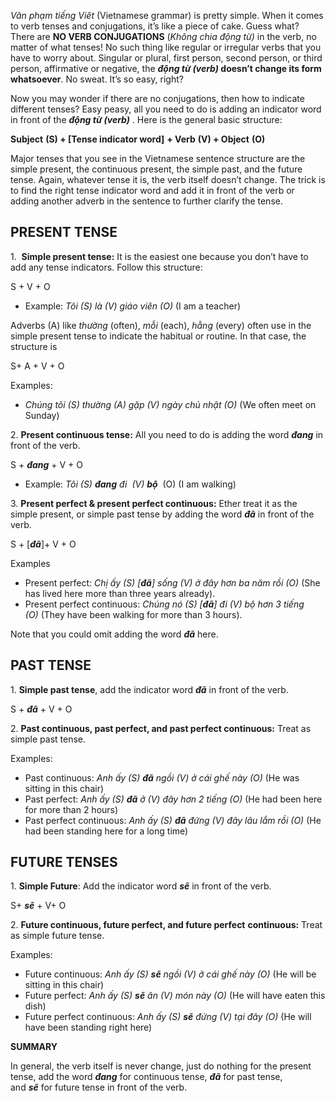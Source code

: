 _Văn phạm tiếng Viêt_ (Vietnamese grammar) is pretty simple. When it comes to verb tenses and conjugations, it’s like a piece of cake. Guess what? There are **NO VERB CONJUGATIONS** (_Không chia động từ)_ in the verb, no matter of what tenses! No such thing like regular or irregular verbs that you have to worry about. Singular or plural, first person, second person, or third person, affirmative or negative, the **_động từ (verb)_ doesn’t change its form whatsoever**. No sweat. It’s so easy, right?

Now you may wonder if there are no conjugations, then how to indicate different tenses? Easy peasy, all you need to do is adding an indicator word in front of the **_động từ (verb)_** . Here is the general basic structure:

**Subject** **(S) + [Tense indicator word]** **+ Verb** **(V) + Object** **(O)**

Major tenses that you see in the Vietnamese sentence structure are the simple present, the continuous present, the simple past, and the future tense. Again, whatever tense it is, the verb itself doesn’t change. The trick is to find the right tense indicator word and add it in front of the verb or adding another adverb in the sentence to further clarify the tense.

## **PRESENT TENSE**

1.  **Simple present tense:** It is the easiest one because you don’t have to add any tense indicators. Follow this structure:

S + V + O

- Example: _Tôi (S) là (V) giáo viên (O)_ (I am a teacher)

Adverbs (A) like _thường_ (often), _mỗi_ (each), _hằng_ (every) often use in the simple present tense to indicate the habitual or routine. In that case, the structure is

S+ A + V + O

Examples:

- _Chúng_ _tôi (S)_ _thường (A)_ _gặp (V)_ _ngày chủ nhật (O)_ (We often meet on Sunday)

2. **Present continuous tense:** All you need to do is adding the word **_đang_** in front of the verb.

S + **_đang_** + V + O

- Example: _Tôi_ _(S) **đang** đi  (V) **bộ**_  (O) (I am walking)

3. **Present perfect & present perfect continuous:** Ether treat it as the simple present, or simple past tense by adding the word **_đã_** in front of the verb.

S + [**_đã_**]+ V + O

Examples

- Present perfect: _Chị_ _ấy (S) [_**_đã_**_]_ _sống (V)_ _ở đây hơn ba năm rồi (O)_ (She has lived here more than three years already).
- Present perfect continuous: _Chúng nó (S)_ _[_**_đã_**_] đi (V)_ _bộ hơn 3 tiếng (O)_ (They have been walking for more than 3 hours).

Note that you could omit adding the word **_đã_** here.

## **PAST TENSE**

1. **Simple past tense**, add the indicator word **_đã_** in front of the verb.

S + **_đã_** + V + O

2. **Past continuous, past perfect, and past perfect continuous:** Treat as simple past tense.

Examples:

- Past continuous: _Anh_ _ấy (S)_ **_đã_** _ngồi (V) ở cái ghế này (O)_ (He was sitting in this chair)
- Past perfect: _Anh_ _ấy (S)_ **_đã_** _ở (V) đây hơn 2 tiếng (O)_ (He had been here for more than 2 hours)
- Past perfect continuous: _Anh_ _ấy (S)_ **_đã_** _đứng (V) đây lâu lắm rồi (O)_ (He had been standing here for a long time)

## **FUTURE TENSES**

1. **Simple Future**: Add the indicator word **_sẽ_** in front of the verb.

S+ **_sẽ_** + V+ O

2. **Future continuous, future perfect, and future perfect** **continuous:** Treat as simple future tense.

Examples:

- Future continuous: _Anh_ _ấy (S)_ **_sẽ_** _ngồi (V) ở cái ghế này (O)_ (He will be sitting in this chair)
- Future perfect: _Anh_ _ấy (S)_ **_sẽ_** _ăn (V) món này (O)_ (He will have eaten this dish)
- Future perfect continuous: _Anh_ _ấy (S)_ **_sẽ_** _đứng (V) tại đây (O)_ (He will have been standing right here)

**SUMMARY**

In general, the verb itself is never change, just do nothing for the present tense, add the word **_đang_** for continuous tense, **_đã_** for past tense, and **_sẽ_** for future tense in front of the verb.